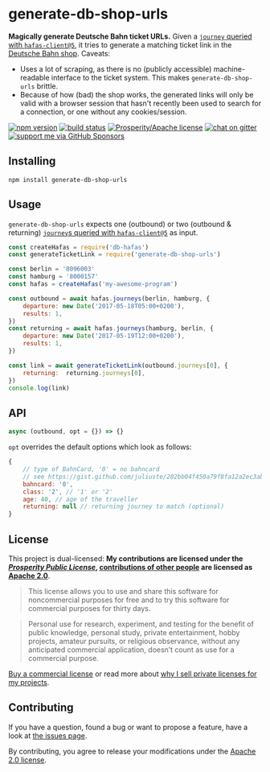 # generate-db-shop-urls

**Magically generate Deutsche Bahn ticket URLs.** Given a [`journey` queried with `hafas-client@5`](https://github.com/public-transport/hafas-client/blob/5/journeys.md), it tries to generate a matching ticket link in the [Deutsche Bahn shop](https://www.bahn.de/). Caveats:

- Uses a lot of scraping, as there is no (publicly accessible) machine-readable interface to the ticket system. This makes `generate-db-shop-urls` brittle.
- Because of how (bad) the shop works, the generated links will only be valid with a browser session that hasn't recently been used to search for a connection, or one without any cookies/session.

[![npm version](https://img.shields.io/npm/v/generate-db-shop-urls.svg)](https://www.npmjs.com/package/generate-db-shop-urls)
[![build status](https://img.shields.io/travis/derhuerst/generate-db-shop-urls.svg?branch=master)](https://travis-ci.org/derhuerst/generate-db-shop-urls)
[![Prosperity/Apache license](https://img.shields.io/static/v1?label=license&message=Prosperity%2FApache&color=0997E8)](#license)
[![chat on gitter](https://badges.gitter.im/derhuerst.svg)](https://gitter.im/derhuerst)
[![support me via GitHub Sponsors](https://img.shields.io/badge/support%20me-donate-fa7664.svg)](https://github.com/sponsors/derhuerst)


## Installing

```shell
npm install generate-db-shop-urls
```


## Usage

`generate-db-shop-urls` expects one (outbound) or two (outbound & returning) [`journey`s queried with `hafas-client@5`](https://github.com/public-transport/hafas-client/blob/5/journeys.md) as input.

```js
const createHafas = require('db-hafas')
const generateTicketLink = require('generate-db-shop-urls')

const berlin = '8096003'
const hamburg = '8000157'
const hafas = createHafas('my-awesome-program')

const outbound = await hafas.journeys(berlin, hamburg, {
	departure: new Date('2017-05-18T05:00+0200'),
	results: 1,
})
const returning = await hafas.journeys(hamburg, berlin, {
	departure: new Date('2017-05-19T12:00+0200'),
	results: 1,
})

const link = await generateTicketLink(outbound.journeys[0], {
	returning:  returning.journeys[0],
})
console.log(link)
```

## API

```js
async (outbound, opt = {}) => {}
```

`opt` overrides the default options which look as follows:

```js
{
	// type of BahnCard, '0' = no bahncard
	// see https://gist.github.com/juliuste/202bb04f450a79f8fa12a2ec3abcd72d
	bahncard: '0',
	class: '2', // '1' or '2'
	age: 40, // age of the traveller
	returning: null // returning journey to match (optional)
}
```


## License

This project is dual-licensed: **My contributions are licensed under the [*Prosperity Public License*](https://prosperitylicense.com), [contributions of other people](https://github.com/derhuerst/generate-db-shop-urls/graphs/contributors) are licensed as [Apache 2.0](https://apache.org/licenses/LICENSE-2.0)**.

> This license allows you to use and share this software for noncommercial purposes for free and to try this software for commercial purposes for thirty days.

> Personal use for research, experiment, and testing for the benefit of public knowledge, personal study, private entertainment, hobby projects, amateur pursuits, or religious observance, without any anticipated commercial application, doesn’t count as use for a commercial purpose.

[Buy a commercial license](https://licensezero.com/offers/9d4977c6-44d6-4f12-bd53-59a2f14d3594) or read more about [why I sell private licenses for my projects](https://gist.github.com/derhuerst/0ef31ee82b6300d2cafd03d10dd522f7).


## Contributing

If you have a question, found a bug or want to propose a feature, have a look at [the issues page](https://github.com/derhuerst/generate-db-shop-urls/issues).

By contributing, you agree to release your modifications under the [Apache 2.0 license](LICENSE-APACHE).
